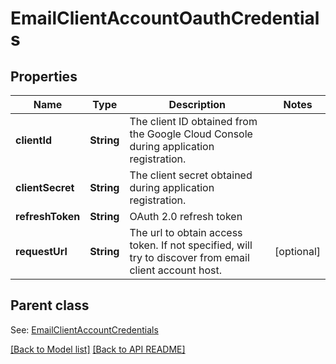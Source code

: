 
# EmailClientAccountOauthCredentials
## Properties
Name | Type | Description | Notes
------------ | ------------- | ------------- | -------------
**clientId** | **String** | The client ID obtained from the Google Cloud Console during application registration.              | 
**clientSecret** | **String** | The client secret obtained during application registration.              | 
**refreshToken** | **String** | OAuth 2.0 refresh token              | 
**requestUrl** | **String** | The url to obtain access token. If not specified, will try to discover from email client account host.              |  [optional]


## Parent class

See: [EmailClientAccountCredentials](EmailClientAccountCredentials.md)

[[Back to Model list]](Models.md) [[Back to API README]](README.md)

